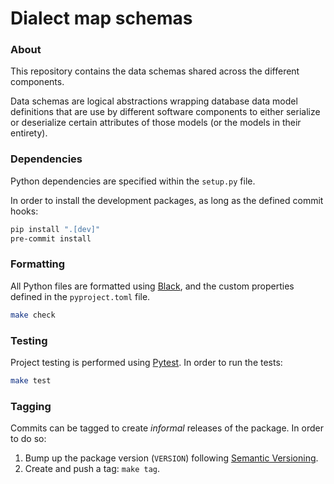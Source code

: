 # Dialect map schemas

### About
This repository contains the data schemas shared across the different components.

Data schemas are logical abstractions wrapping database data model definitions that
are use by different software components to either serialize or deserialize certain
attributes of those models (or the models in their entirety).


### Dependencies
Python dependencies are specified within the `setup.py` file.

In order to install the development packages, as long as the defined commit hooks:
```sh
pip install ".[dev]"
pre-commit install
```


### Formatting
All Python files are formatted using [Black][black-web], and the custom properties defined
in the `pyproject.toml` file.
```sh
make check
```


### Testing
Project testing is performed using [Pytest][pytest-web]. In order to run the tests:
```sh
make test
```


### Tagging
Commits can be tagged to create _informal_ releases of the package. In order to do so:

1. Bump up the package version (`VERSION`) following [Semantic Versioning][semantic-web].
2. Create and push a tag: `make tag`.


[black-web]: https://black.readthedocs.io/en/stable/
[pytest-web]: https://docs.pytest.org/en/latest/#
[semantic-web]: https://semver.org/
